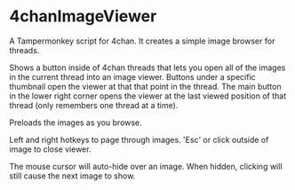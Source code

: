 # 4chanImageViewer
A Tampermonkey script for 4chan.  It creates a simple image browser for threads.

Shows a button inside of 4chan threads that lets you open all of the images in the current thread into an image viewer.
Buttons under a specific thumbnail open the viewer at that that point in the thread. The main button in the lower right corner opens the viewer at the last viewed position of that thread (only remembers one thread at a time).

Preloads the images as you browse.

Left and right hotkeys to page through images.
'Esc' or click outside of image to close viewer.

The mouse cursor will auto-hide over an image. When hidden, clicking will still cause the next image to show.